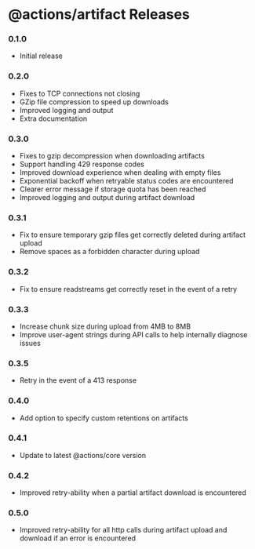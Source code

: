# @actions/artifact Releases

### 0.1.0

- Initial release

### 0.2.0

- Fixes to TCP connections not closing
- GZip file compression to speed up downloads
- Improved logging and output
- Extra documentation

### 0.3.0

- Fixes to gzip decompression when downloading artifacts
- Support handling 429 response codes
- Improved download experience when dealing with empty files
- Exponential backoff when retryable status codes are encountered
- Clearer error message if storage quota has been reached
- Improved logging and output during artifact download

### 0.3.1

- Fix to ensure temporary gzip files get correctly deleted during artifact upload
- Remove spaces as a forbidden character during upload

### 0.3.2

- Fix to ensure readstreams get correctly reset in the event of a retry

### 0.3.3

- Increase chunk size during upload from 4MB to 8MB
- Improve user-agent strings during API calls to help internally diagnose issues

### 0.3.5

- Retry in the event of a 413 response

### 0.4.0

- Add option to specify custom retentions on artifacts

### 0.4.1

- Update to latest @actions/core version

### 0.4.2

- Improved retry-ability when a partial artifact download is encountered

### 0.5.0

- Improved retry-ability for all http calls during artifact upload and download if an error is encountered

